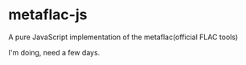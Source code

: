 # metaflac-js

A pure JavaScript implementation of the metaflac(official FLAC tools)

I'm doing, need a few days.
